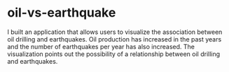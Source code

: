 # oil-vs-earthquake
​I built an application that allows users to visualize the association between oil drilling and earthquakes. Oil production has increased in the past years and the number of earthquakes per year has also increased. The visualization points out the possibility of a relationship between oil drilling and earthquakes.
